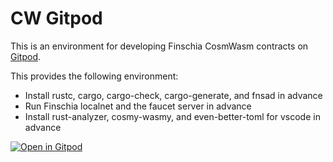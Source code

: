 # CW Gitpod

This is an environment for developing Finschia CosmWasm contracts on [Gitpod](https://www.gitpod.io/).

This provides the following environment:

- Install rustc, cargo, cargo-check, cargo-generate, and fnsad in advance
- Run Finschia localnet and the faucet server in advance
- Install rust-analyzer, cosmy-wasmy, and even-better-toml for vscode in advance

[![Open in Gitpod](https://gitpod.io/button/open-in-gitpod.svg)](https://gitpod.io/#https://github.com/170210/cw-gitpod/tree/rc/v1.0.0-cosmywasmy)

